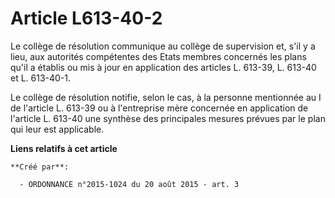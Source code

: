 # Article L613-40-2

Le collège de résolution communique au collège de supervision et, s'il y a lieu, aux autorités compétentes des Etats membres
concernés les plans qu'il a établis ou mis à jour en application des articles L. 613-39, L. 613-40 et L. 613-40-1. 

Le collège de résolution notifie, selon le cas, à la personne mentionnée au I de l'article L. 613-39 ou à l'entreprise mère
concernée en application de l'article L. 613-40 une synthèse des principales mesures prévues par le plan qui leur est
applicable.

**Liens relatifs à cet article**

	**Créé par**:

	  - ORDONNANCE n°2015-1024 du 20 août 2015 - art. 3
